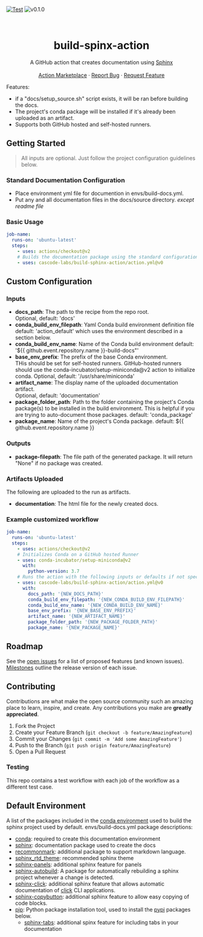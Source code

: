 [![Test](https://github.com/cascode-labs/build-sphinx-action/actions/workflows/test.yml/badge.svg)](https://github.com/cascode-labs/build-sphinx-action/actions/workflows/test.yml)
![v0.1.0](https://img.shields.io/badge/v-0.1.0-blue)

<br />
<p align="center">
  <h1 align="center">build-spinx-action</h1>
  <p align="center">
    A GitHub action that creates documentation using <a href="https://www.sphinx-doc.org/en/master/">Sphinx</a> 
    <br />
    <br />
    <a href="https://github.com/marketplace/actions/build-sphinx-action">Action Marketplace</a>
    ·
    <a href="https://github.com/cascode-labs/build-sphinx-action/issues">Report Bug</a>
    ·
    <a href="https://github.com/cascode-labs/build-sphinx-action/issues">Request Feature</a>
  </p>
</p>

Features:

- if a "docs/setup_source.sh" script exists, it will be ran before building the docs.
- The project's conda package will be installed if it's already been uploaded as an artifact.
- Supports both GitHub hosted and self-hosted runners.  

## Getting Started

> All inputs are optional. Just follow the project configuration guidelines below.

### Standard Documentation Configuration

- Place environment yml file for documention in envs/build-docs.yml.
- Put any and all documentation files in the docs/source directory. _except readme file_

### Basic Usage

```yaml
job-name:
  runs-on: 'ubuntu-latest'
  steps:
    - uses: actions/checkout@v2
    # Builds the documentation package using the standard configuration
    - uses: cascode-labs/build-sphinx-action/action.yml@v0
```

## Custom Configuration

### Inputs

- **docs_path**: The path to the recipe from the repo root.  
  Optional, default: 'docs'
- **conda_build_env_filepath**: Yaml Conda build environment definition file
  default: 'action_default' which uses the environment described in a section below.
- **conda_build_env_name**: Name of the Conda build environment
  default: '${{ github.event.repository.name }}-build-docs"'
- **base_env_prefix**:  The prefix of the base Conda environment.  
  THis should be set for self-hosted runners.  GitHub-hosted runners should use the conda-incubator/setup-miniconda@v2
  action to initialize conda.
  Optional, default: '/usr/share/miniconda'
- **artifact_name**:  The display name of the uploaded documentation artifact.  
  Optional, default: 'documentation'
- **package_folder_path**: Path to the folder containing the project's Conda package(s) to be installed in the build
  environment.  This is helpful if you are trying to auto-document those packages.
  default: 'conda_package'
- **package_name**: Name of the project's Conda package.
  default: ${{ github.event.repository.name }}  

### Outputs

- **package-filepath**: The file path of the generated package.  It will return "None" if no package was created.

### Artifacts Uploaded

The following are uploaded to the run as artifacts.

- **documentation**: The html file for the newly created docs.

### Example customized workflow

```yaml
job-name:
  runs-on: 'ubuntu-latest'
  steps:
    - uses: actions/checkout@v2
    # Initializes Conda on a GitHub hosted Runner
    - uses: conda-incubator/setup-miniconda@v2
      with:
        python-version: 3.7
    # Runs the action with the following inputs or defaults if not specified.
    - uses: cascode-labs/build-sphinx-action/action.yml@v0
      with:
        docs_path: '{NEW_DOCS_PATH}'
        conda_build_env_filepath: '{NEW_CONDA_BUILD_ENV_FILEPATH}'
        conda_build_env_name: '{NEW_CONDA_BUILD_ENV_NAME}'
        base_env_prefix: '{NEW_BASE_ENV_PREFIX}'
        artifact_name: '{NEW_ARTIFACT_NAME}'
        package_folder_path: '{NEW_PACKAGE_FOLDER_PATH}'
        package_name: '{NEW_PACKAGE_NAME}'
```

## Roadmap

See the 
[open issues](https://github.com/cascode-labs/build-conda-action/issues)
for a list of proposed features (and known issues).
[Milestones](https://github.com/cascode-labs/build-conda-action/milestones)
outline the release version of each issue.

## Contributing

Contributions are what make the open source community such an amazing place to
learn, inspire, and create. Any contributions you make are
**greatly appreciated**.

1. Fork the Project
2. Create your Feature Branch (`git checkout -b feature/AmazingFeature`)
3. Commit your Changes (`git commit -m 'Add some AmazingFeature'`)
4. Push to the Branch (`git push origin feature/AmazingFeature`)
5. Open a Pull Request

### Testing

This repo contains a test workflow with each job of the workflow as a different
test case.

## Default Environment

A list of the packages included in the [conda environment](envs/build-docs.yml) used to build the sphinx project used by default. envs/build-docs.yml package descriptions:

- [conda](https://docs.conda.io/en/latest/): required to create this documentation environment 
- [sphinx](https://www.sphinx-doc.org/en/master/): documentation package used to create the docs
- [recommonmark](https://recommonmark.readthedocs.io/en/latest/): additional package to support markdown language.
- [sphinx_rtd_theme](https://sphinx-rtd-theme.readthedocs.io/en/stable/): recommended sphinx theme
- [sphinx-panels](https://sphinx-panels.readthedocs.io/en/latest/): additional sphinx feature for panels
- [sphinx-autobuild](https://pypi.org/project/sphinx-autobuild/): A package for automatically rebuilding a sphinx 
  project whenever a change is detected.
- [sphinx-click](https://sphinx-click.readthedocs.io/en/latest/): additional sphinx feature that allows automatic 
  documentation of [click](https://click.palletsprojects.com/en/8.0.x/) CLI applications.
- [sphinx-copybutton](https://sphinx-copybutton.readthedocs.io/en/latest/): additional sphinx feature to allow 
  easy copying of code blocks.
- [pip](https://pip.pypa.io/en/stable/): Python package installation tool, used to install the [pypi](https://pypi.org/) packages below.
  - [sphinx-tabs](https://sphinx-tabs.readthedocs.io/en/latest/): additional spinx feature for including tabs in your documentation
